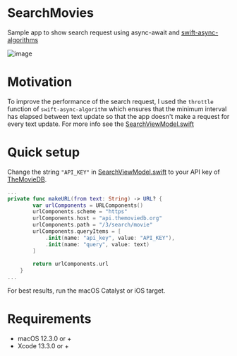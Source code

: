 # SearchMovies
Sample app to show search request using async-await and [swift-async-algorithms](https://github.com/apple/swift-async-algorithms)

![image](.assets/search.gif)

# Motivation

To improve the performance of the search request, I used the `throttle` function of `swift-async-algorithm` which ensures that the minimum interval has elapsed between text update so that the app doesn't make a request for every text update. For more info see the [SearchViewModel.swift](Shared/ViewModel/SearchViewModel.swift)

# Quick setup

Change the string `"API_KEY"` in [SearchViewModel.swift](Shared/ViewModel/SearchViewModel.swift) to your API key of [TheMovieDB](https://developers.themoviedb.org/3/getting-started/introduction).

```swift 
...
private func makeURL(from text: String) -> URL? {
        var urlComponents = URLComponents()
        urlComponents.scheme = "https"
        urlComponents.host = "api.themoviedb.org"
        urlComponents.path = "/3/search/movie"
        urlComponents.queryItems = [
            .init(name: "api_key", value: "API_KEY"),
            .init(name: "query", value: text)
        ]
        
        return urlComponents.url
    }
...
```

For best results, run the macOS Catalyst or iOS target.

# Requirements

- macOS 12.3.0 or +
- Xcode 13.3.0 or +
